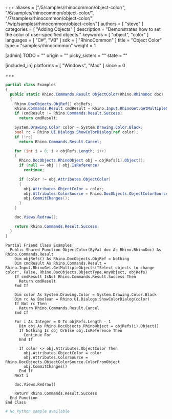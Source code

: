 +++
aliases = ["/5/samples/rhinocommon/object-color/", "/6/samples/rhinocommon/object-color/", "/7/samples/rhinocommon/object-color/", "/wip/samples/rhinocommon/object-color/"]
authors = [ "steve" ]
categories = [ "Adding Objects" ]
description = "Demonstrates how to set the color of user-specified objects."
keywords = [ "object", "color" ]
languages = [ "C#", "VB" ]
sdk = [ "RhinoCommon" ]
title = "Object Color"
type = "samples/rhinocommon"
weight = 1

[admin]
TODO = ""
origin = ""
picky_sisters = ""
state = ""

[included_in]
platforms = [ "Windows", "Mac" ]
since = 0

+++

<div class="codetab-content" id="cs">

```cs
partial class Examples
{
  public static Rhino.Commands.Result ObjectColor(Rhino.RhinoDoc doc)
  {
    Rhino.DocObjects.ObjRef[] objRefs;
    Rhino.Commands.Result cmdResult = Rhino.Input.RhinoGet.GetMultipleObjects("Select objects to change color", false, Rhino.DocObjects.ObjectType.AnyObject, out objRefs);
    if (cmdResult != Rhino.Commands.Result.Success)
      return cmdResult;

    System.Drawing.Color color = System.Drawing.Color.Black;
    bool rc = Rhino.UI.Dialogs.ShowColorDialog(ref color);
    if (!rc)
      return Rhino.Commands.Result.Cancel;

    for (int i = 0; i < objRefs.Length; i++)
    {
      Rhino.DocObjects.RhinoObject obj = objRefs[i].Object();
      if (null == obj || obj.IsReference)
        continue;

      if (color != obj.Attributes.ObjectColor)
      {
        obj.Attributes.ObjectColor = color;
        obj.Attributes.ColorSource = Rhino.DocObjects.ObjectColorSource.ColorFromObject;
        obj.CommitChanges();
      }
    }

    doc.Views.Redraw();

    return Rhino.Commands.Result.Success;
  }
}
```

</div>


<div class="codetab-content" id="vb">

```vbnet
Partial Friend Class Examples
  Public Shared Function ObjectColor(ByVal doc As Rhino.RhinoDoc) As Rhino.Commands.Result
	Dim objRefs() As Rhino.DocObjects.ObjRef = Nothing
	Dim cmdResult As Rhino.Commands.Result = Rhino.Input.RhinoGet.GetMultipleObjects("Select objects to change color", False, Rhino.DocObjects.ObjectType.AnyObject, objRefs)
	If cmdResult IsNot Rhino.Commands.Result.Success Then
	  Return cmdResult
	End If

	Dim color As System.Drawing.Color = System.Drawing.Color.Black
	Dim rc As Boolean = Rhino.UI.Dialogs.ShowColorDialog(color)
	If Not rc Then
	  Return Rhino.Commands.Result.Cancel
	End If

	For i As Integer = 0 To objRefs.Length - 1
	  Dim obj As Rhino.DocObjects.RhinoObject = objRefs(i).Object()
	  If Nothing Is obj OrElse obj.IsReference Then
		Continue For
	  End If

	  If color <> obj.Attributes.ObjectColor Then
		obj.Attributes.ObjectColor = color
		obj.Attributes.ColorSource = Rhino.DocObjects.ObjectColorSource.ColorFromObject
		obj.CommitChanges()
	  End If
	Next i

	doc.Views.Redraw()

	Return Rhino.Commands.Result.Success
  End Function
End Class
```

</div>


<div class="codetab-content" id="py">

```python
# No Python sample available
```

</div>


